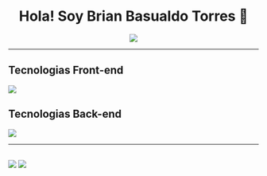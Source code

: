 <div align="center">
  <h1> Hola! Soy Brian Basualdo Torres 👋</h1>
  <img src="https://i.postimg.cc/MTsWg9Ww/Formas-Coloridas-Encabezado-Banner.png">
</div>
<hr></hr>
<h2 dir="auto" class="anchor">Tecnologias Front-end</h2>
<div >
<p align="left" dir="auto">
  <a href="https://skillicons.dev" class="anchor">
    <img src="https://skillicons.dev/icons?i=html,css,javascript,react"/>
  </a>
</p>
</div>
<h2 dir="auto" class="anchor">Tecnologias Back-end</h2>
<div>
<p align="left" dir="auto">
  <a href="https://skillicons.dev" class="anchor">
    <img src="https://skillicons.dev/icons?i=py,java,hibernate,maven,mysql,spring,git"/>
  </a>
</p>
</div>
<hr></hr>
<br>
<div>
<img src="https://github-readme-stats.vercel.app/api?username=brianbasualdot&hide=contribs,prs&theme=transparent">
<img src="https://github-readme-stats.vercel.app/api/top-langs/?username=brianbasualdot&hide_progress=true&theme=transparent"/> 
</div>
